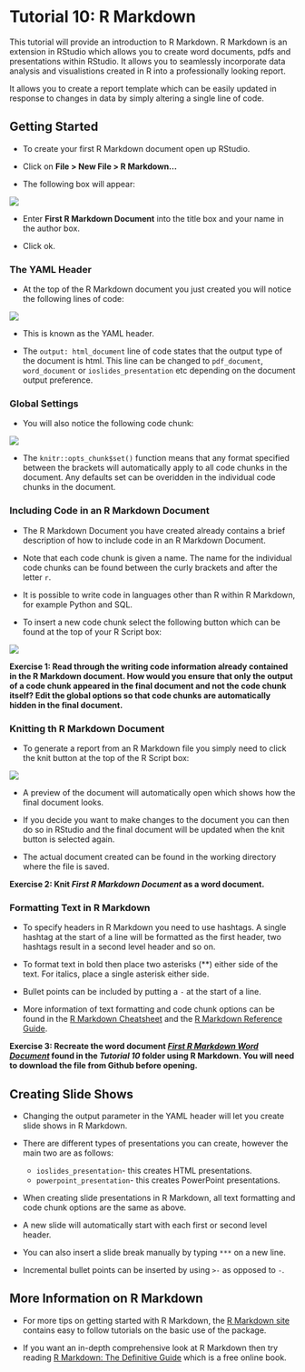   Tutorial 10: R Markdown
================

This tutorial will provide an introduction to R Markdown. R Markdown is an extension in RStudio which allows you to create word documents, pdfs and presentations within RStudio. It allows you to seamlessly incorporate data analysis and visualistions created in R into a professionally looking report.

It allows you to create a report template which can be easily updated in response to changes in data by simply altering a single line of code.

Getting Started
---------------

-   To create your first R Markdown document open up RStudio.

-   Click on **File &gt; New File &gt; R Markdown...**

-   The following box will appear:

![](images/r%20markdown%20open.png)

-   Enter **First R Markdown Document** into the title box and your name in the author box.

-   Click ok.

### The YAML Header

-   At the top of the R Markdown document you just created you will notice the following lines of code:

![](images/yaml.png)

-   This is known as the YAML header.

-   The `output: html_document` line of code states that the output type of the document is html. This line can be changed to `pdf_document`, `word_document` or `ioslides_presentation` etc depending on the document output preference.

### Global Settings

-   You will also notice the following code chunk:

![](images/global%20chunk.png)

-   The `knitr::opts_chunk$set()` function means that any format specified between the brackets will automatically apply to all code chunks in the document. Any defaults set can be overidden in the individual code chunks in the document.

### Including Code in an R Markdown Document

-   The R Markdown Document you have created already contains a brief description of how to include code in an R Markdown Document.

-   Note that each code chunk is given a name. The name for the individual code chunks can be found between the curly brackets and after the letter `r`.

-   It is possible to write code in languages other than R within R Markdown, for example Python and SQL.

-   To insert a new code chunk select the following button which can be found at the top of your R Script box:

![](images/insert%20r%20code.png)

**Exercise 1: Read through the writing code information already contained in the R Markdown document. How would you ensure that only the output of a code chunk appeared in the final document and not the code chunk itself? Edit the global options so that code chunks are automatically hidden in the final document.**

### Knitting th R Markdown Document

-   To generate a report from an R Markdown file you simply need to click the knit button at the top of the R Script box:

![](images/knit.png)

-   A preview of the document will automatically open which shows how the final document looks.

-   If you decide you want to make changes to the document you can then do so in RStudio and the final document will be updated when the knit button is selected again.

-   The actual document created can be found in the working directory where the file is saved.

**Exercise 2: Knit *First R Markdown Document* as a word document.**

### Formatting Text in R Markdown

-   To specify headers in R Markdown you need to use hashtags. A single hashtag at the start of a line will be formatted as the first header, two hashtags result in a second level header and so on.

-   To format text in bold then place two asterisks (\*\*) either side of the text. For italics, place a single asterisk either side.

-   Bullet points can be included by putting a `-` at the start of a line.

-   More information of text formatting and code chunk options can be found in the [R Markdown Cheatsheet](https://www.rstudio.com/wp-content/uploads/2016/03/rmarkdown-cheatsheet-2.0.pdf) and the [R Markdown Reference Guide](https://www.rstudio.com/wp-content/uploads/2015/03/rmarkdown-reference.pdf).

**Exercise 3: Recreate the word document [*First R Markdown Word Document*](https://github.com/kellya72/R-tutorials/blob/master/Tutorial%2010/First_R_Markdown_Word_Document.docx) found in the *Tutorial 10* folder using R Markdown. You will need to download the file from Github before opening.**

Creating Slide Shows
--------------------

-   Changing the output parameter in the YAML header will let you create slide shows in R Markdown.

-   There are different types of presentations you can create, however the main two are as follows:
    -   `ioslides_presentation`- this creates HTML presentations.
    -   `powerpoint_presentation`- this creates PowerPoint presentations.
-   When creating slide presentations in R Markdown, all text formatting and code chunk options are the same as above.

-   A new slide will automatically start with each first or second level header.

-   You can also insert a slide break manually by typing `***` on a new line.

-   Incremental bullet points can be inserted by using `>-` as opposed to `-`.

More Information on R Markdown
------------------------------

-   For more tips on getting started with R Markdown, the [R Markdown site](https://rmarkdown.rstudio.com/lesson-1.html) contains easy to follow tutorials on the basic use of the package.

-   If you want an in-depth comprehensive look at R Markdown then try reading [R Markdown: The Definitive Guide](https://bookdown.org/yihui/rmarkdown/) which is a free online book.
